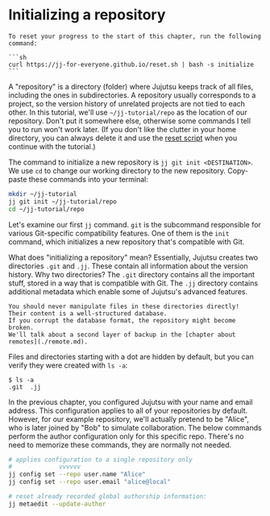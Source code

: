 # Initializing a repository

````admonish reset title="Reset your progress" collapsible=true
To reset your progress to the start of this chapter, run the following command:

```sh
curl https://jj-for-everyone.github.io/reset.sh | bash -s initialize
```
````

A "repository" is a directory (folder) where Jujutsu keeps track of all files, including the ones in subdirectories.
A repository usually corresponds to a project, so the version history of unrelated projects are not tied to each other.
In this tutorial, we'll use `~/jj-tutorial/repo` as the location of our repository.
Don't put it somewhere else, otherwise some commands I tell you to run won't work later.
(If you don't like the clutter in your home directory, you can always delete it and use the [reset script](./how_to_read.md#reset-your-progress) when you continue with the tutorial.)

The command to initialize a new repository is `jj git init <DESTINATION>`.
We use `cd` to change our working directory to the new repository.
Copy-paste these commands into your terminal:

```sh
mkdir ~/jj-tutorial
jj git init ~/jj-tutorial/repo
cd ~/jj-tutorial/repo
```

Let's examine our first `jj` command.
`git` is the subcommand responsible for various Git-specific compatibility features.
One of them is the `init` command, which initializes a new repository that's compatible with Git.

What does "initializing a repository" mean?
Essentially, Jujutsu creates two directories `.git` and `.jj`.
These contain all information about the version history.
Why two directories?
The `.git` directory contains all the important stuff, stored in a way that is compatible with Git.
The `.jj` directory contains additional metadata which enable some of Jujutsu's advanced features.

```admonish warning
You should never manipulate files in these directories directly!
Their content is a well-structured database.
If you corrupt the database format, the repository might become broken.
We'll talk about a second layer of backup in the [chapter about remotes](./remote.md).
```

Files and directories starting with a dot are hidden by default, but you can verify they were created with `ls -a`:

```console
$ ls -a
.git  .jj
```

In the previous chapter, you configured Jujutsu with your name and email address.
This configuration applies to all of your repositories by default.
However, for our example repository, we'll actually pretend to be "Alice", who is later joined by "Bob" to simulate collaboration.
The below commands perform the author configuration only for this specific repo.
There's no need to memorize these commands, they are normally not needed.

```sh
# applies configuration to a single repository only
#             vvvvvv
jj config set --repo user.name "Alice"
jj config set --repo user.email "alice@local"

# reset already recorded global authorship information:
jj metaedit --update-author
```
